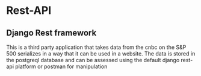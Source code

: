 # Rest-API
## Django Rest framework
This is a third party application that takes data from the cnbc on the S&P 500
serializes in a way that it can be used in a website.
The data is stored in the postgreql database
and can be assessed using the default django rest-api platform or postman for manipulation 
